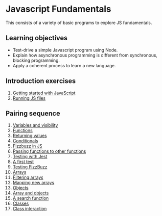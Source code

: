 # Javascript Fundamentals

This consists of a variety of basic programs to explore JS fundamentals.

## Learning objectives

* Test-drive a simple Javascript program using Node.
* Explain how asynchronous programming is different from synchronous, blocking
  programming.
* Apply a coherent process to learn a new language.

## Introduction exercises

1. [Getting started with JavaScript](contents/01_getting_started.md)
2. [Running JS files](contents/02_running_js_files.md)

## Pairing sequence

1. [Variables and visibility](contents/03_variables_and_visibility.md)
2. [Functions](contents/04_functions.md)
3. [Returning values](contents/05_returning_values.md)
4. [Conditionals](contents/06_conditionals.md)
5. [Fizzbuzz in JS](contents/07_fizzbuzz_function.md)
6. [Passing functions to other functions](contents/08_passing_functions.md)
7. [Testing with Jest](contents/09_testing_with_jest.md)
8. [A first test](contents/10_first_test.md)
9. [Testing FizzBuzz](contents/11_testing_fizzbuzz.md)
10. [Arrays](contents/12_arrays.md)
11. [Filtering arrays](contents/13_filter_array_elements.md)
12. [Mapping new arrays](contents/14_array_map.md)
13. [Objects](contents/15_objects.md)
14. [Array and objects](contents/16_arrays_and_objects.md)
15. [A search function](contents/17_search_function.md)
16. [Classes](contents/18_classes.md)
17. [Class interaction](contents/19_more_classes.md)